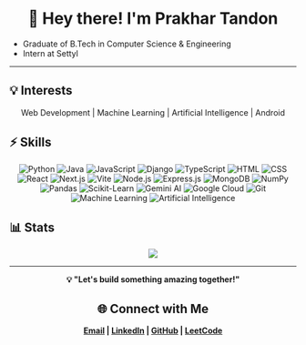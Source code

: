 <div align="center">  
  <h1>👋 Hey there! I'm Prakhar Tandon</h1>  
</div>


* Graduate of B.Tech in Computer Science & Engineering
* Intern at Settyl

---


## 💡 Interests  

<div align = "center">
Web Development | Machine Learning | Artificial Intelligence | Android
</div>



## ⚡ Skills  
<div align = "center">


  ![Python](https://img.shields.io/badge/PYTHON-black?style=flat-square&logo=python) ![Java](https://img.shields.io/badge/JAVA-black?style=flat-square&logo=openjdk) ![JavaScript](https://img.shields.io/badge/JAVASCRIPT-black?style=flat-square&logo=javascript) ![Django](https://img.shields.io/badge/DJANGO-black?style=flat-square&logo=django) ![TypeScript](https://img.shields.io/badge/TYPESCRIPT-black?style=flat-square&logo=typescript) ![HTML](https://img.shields.io/badge/HTML-black?style=flat-square&logo=html5) ![CSS](https://img.shields.io/badge/CSS-black?style=flat-square&logo=css3) ![React](https://img.shields.io/badge/REACT-black?style=flat-square&logo=react) ![Next.js](https://img.shields.io/badge/NEXT.JS-black?style=flat-square&logo=next.js) ![Vite](https://img.shields.io/badge/VITE-black?style=flat-square&logo=vite) ![Node.js](https://img.shields.io/badge/NODE.JS-black?style=flat-square&logo=node.js) ![Express.js](https://img.shields.io/badge/EXPRESS.JS-black?style=flat-square&logo=express) ![MongoDB](https://img.shields.io/badge/MONGODB-black?style=flat-square&logo=mongodb) ![NumPy](https://img.shields.io/badge/NUMPY-black?style=flat-square&logo=numpy) ![Pandas](https://img.shields.io/badge/PANDAS-black?style=flat-square&logo=pandas) ![Scikit-Learn](https://img.shields.io/badge/SCIKIT--LEARN-black?style=flat-square&logo=scikit-learn) ![Gemini AI](https://img.shields.io/badge/GEMINI_AI-black?style=flat-square&logo=google) ![Google Cloud](https://img.shields.io/badge/GOOGLE_CLOUD-black?style=flat-square&logo=googlecloud) ![Git](https://img.shields.io/badge/GIT-black?style=flat-square&logo=git) ![Machine Learning](https://img.shields.io/badge/MACHINE-LEARNING-black?style=flat-square&logo=ml) ![Artificial Intelligence](https://img.shields.io/badge/ARTIFICIAL-INTELLIGENCE-black?style=flat-square&logo=ai)
  

</div>



## 📊 Stats  

<div align="center">

<img src="https://leetcard.jacoblin.cool/_pt_?theme=light&font=Tiro%20Gurmukhi&ext=contest" />


</div>

---

<div align="center"><b>
💡 "Let's build something amazing together!"  

## 🌐 Connect with Me  
<div align = "center">
  
[Email](prakharpttandon@gmail.com) |  [LinkedIn](https://www.linkedin.com/in/prakhar-tandon-a46bb724b) |  [GitHub](https://github.com/pt413) |  [LeetCode](https://leetcode.com/u/_pt_/) 

</div>
</b>  
</div>
